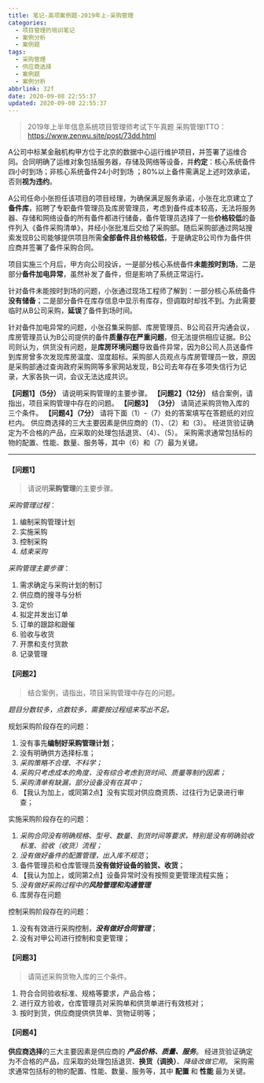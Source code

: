 ```yaml
---
title: 笔记-高项案例题-2019年上-采购管理
categories:
  - 项目管理的培训笔记
  - 案例分析
  - 案例题
tags:
  - 采购管理
  - 供应商选择
  - 案例题
  - 案例分析
abbrlink: 32f
date: 2020-09-08 22:55:37
updated: 2020-09-08 22:55:37
---
```


>2019年上半年信息系统项目管理师考试下午真题
>采购管理ITTO：<https://www.zenwu.site/post/73dd.html>

A公司中标某金融机构甲方位于北京的数据中心运行维护项目，并签署了运维合同。合同明确了运维对象包括服务器，存储及网络等设备，并**约定**：核心系统备件四小时到场；非核心系统备件24小时到场 ；80%以上备件需满足上述时效承诺，否则**视为违约**。

A公司任命小张担任该项目的项目经理，为确保满足服务承诺，小张在北京建立了**备件库**，招聘了专职备件管理员及库房管理员，考虑到备件成本较高，无法将服务器、存储和网络设备的所有备件都进行储备，备件管理员选择了一些**价格较低**的备件列入《备件采购清单》，并经小张批准后交给了采购部。随后采购部通过网站搜索发现B公司能够提供项目所需**全部备件且价格较低**，于是确定B公司作为备件供应商并签署了备件采购合同。

项目实施三个月后，甲方向公司投诉，一是部分核心系统备件**未能按时到场**，二是部分**备件加电异常**，虽然补发了备件，但是影响了系统正常运行。

针对备件未能按时到场的问题，小张通过现场工程师了解到：一部分核心系统备件**没有储备**；二是部分备件在库存信息中显示有库存，但调取时却找不到。为此需要临时从B公司采购，**延误**了备件到场时间。

针对备件加电异常的问题，小张召集采购部、库房管理员、B公司召开沟通会议，库房管理员认为B公司提供的备件**质量存在严重问题**，但无法提供相应证据。B公司则认为，供货没有问题，是**库房环境问题**导致备件异常，因为B公司人员送备件到库房曾多次发现库房温度、湿度超标。采购部人员观点与库房管理员一致，原因是采购部通过查询政府采购网等多家网站发现，B公司去年存在多项失信行为记录，大家各执一词，会议无法达成共识。

**【问题1】（5分）**
请说明采购管理的主要步骤。
**【问题2】（12分）**
结合案例，请指出，项目采购管理中存在的问题。
**【问题3】 （3分）**
请简述采购货物入库的三个条件。
**【问题4】（7分）**
请将下面（1）-（7）处的答案填写在答题纸的对应栏内。
供应商选择的三大主要因素是供应商的（1）、（2）和（3）。
经进货验证确定为不合格的产品，应采取的处理包括退货、（4）、（5）。
采购需求通常包括标的物的配置、性能、数量、服务等，其中（6）和（7）最为关键。

<!-- more -->

---

#### 【问题1】

> 请说明**采购管理**的主要步骤。

*采购管理过程*：

1. 编制采购管理计划
2. 实施采购
3. 控制采购
4. *结束采购*

*采购管理主要步骤*：

1. 需求确定与采购计划的制订
2. 供应商的搜寻与分析
3. 定价
4. 拟定并发出订单
5. 订单的跟踪和跟催
6. 验收与收货
7. 开票和支付货款
8. 记录管理

#### 【问题2】

> 结合案例，请指出，项目采购管理中存在的问题。

*题目分数较多，点数较多，需要按过程组来写出不足。*

规划采购阶段存在的问题：

1. 没有事先**编制好采购管理计划**；
2. 没有明确供方选择标准；
3. *采购策略不合理、不科学；*
4. *采购只考虑成本的角度，没有综合考虑到货时间、质量等制约因素；*
5. *采购清单有缺漏，部分设备没有在其中；*
6. 【我认为加上，或同第2点】没有实现对供应商资质、过往行为记录进行审查；

实施采购阶段存在的问题：

1. *采购合同没有明确规格、型号、数量、到货时间等要求，特别是没有明确验收标准、验收（收货）流程；*
2. *没有做好备件的配置管理，出入库不规范*；
3. 备件管理员和仓库管理员**没有做好设备的验货、收货**；
4. 【我认为加上，或同第2点】设备异常时没有按照变更管理流程实施；
5. *没有做好采购过程中的**风险管理和沟通管理***
6. 库房存在问题

控制采购阶段存在的问题：

1. 没有有效进行采购控制，***没有做好合同管理***；
2. 没有对甲公司进行控制和变更管理；

#### 【问题3】

> 请简述采购货物入库的三个条件。

1. 符合合同验收标准、规格等要求，产品合格；
2. 进行双方验收，仓库管理员对采购单和供货单进行有效核对；
3. 按时到货，供应商提供供货单、货物证明等；

#### 【问题4】

**供应商选择**的三大主要因素是供应商的 ***产品价格、质量、服务***。
经进货验证确定为不合格的产品，应采取的处理包括退货、**换货（调换）**、*降级改做它用*。
采购需求通常包括标的物的配置、性能、数量、服务等，其中 **配置** 和 **性能** 最为关键。
